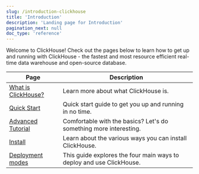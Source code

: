 ```yaml
---
slug: /introduction-clickhouse
title: 'Introduction'
description: 'Landing page for Introduction'
pagination_next: null
doc_type: 'reference'
---
```


Welcome to ClickHouse! Check out the pages below to learn how to get up and running with ClickHouse - the fastest and most resource efficient real-time data warehouse and open-source database.

| Page                                           | Description                                                        |
|------------------------------------------------|--------------------------------------------------------------------|
| [What is ClickHouse?](about-us/intro.mdx)      | Learn more about what ClickHouse is.                               |
| [Quick Start](/get-started/quick-start)        | Quick start guide to get you up and running in no time.            |           
| [Advanced Tutorial](tutorial.md)               | Comfortable with the basics? Let's do something more interesting.  |
| [Install](getting-started/install/install.mdx) | Learn about the various ways you can install ClickHouse.           |
| [Deployment modes](deployment-modes.md)        | This guide explores the four main ways to deploy and use ClickHouse.| 
